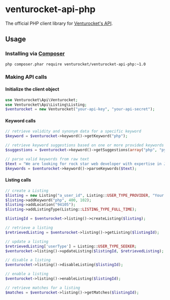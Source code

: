 venturocket-api-php
===================

The official PHP client library for [Venturocket's API](https://venturocket.com/api/v1).

## Usage
### Installing via [Composer](http://getcomposer.org/)
```bash
php composer.phar require venturocket/venturocket-api-php:~1.0
```

### Making API calls
#### Initialize the client object
```php
use Venturocket\Api\Venturocket;
use Venturocket\Api\Listing\Listing;
$venturocket = new Venturocket("your-api-key", "your-api-secret");
```

#### Keyword calls
```php
// retrieve validity and synonym data for a specific keyword
$keyword = $venturocket->keyword()->getKeyword("php");

// retrieve keyword suggestions based on one or more provided keywords
$suggestions = $venturocket->keyword()->getSuggestions(array("php", "python", "java"));

// parse valid keywords from raw text
$text = "We are looking for rock star web developer with expertise in Javascript and PHP.";
$keywords = $venturocket->keyword()->parseKeywords($text);
```

#### Listing calls
```php
// create a Listing
$listing = new Listing("a_user_id", Listing::USER_TYPE_PROVIDER, "Your headline here!");
$listing->addKeyword("php", 400, 102);
$listing->addLocation("94105");
$listing->addListingType(Listing::LISTING_TYPE_FULL_TIME);

$listingId = $venturocket->listing()->createListing($listing);

// retrieve a listing
$retrievedListing = $venturocket->listing()->getListing($listingId);

// update a listing
$retrievedListing['userType'] = Listing::USER_TYPE_SEEKER;
$venturocket->listing()->updateListing($listingId, $retrievedListing);

// disable a listing
$venturocket->listing()->disableListing($listingId);

// enable a listing
$venturocket->listing()->enableListing($listingId);

// retrieve matches for a listing
$matches = $venturocket->listing()->getMatches($listingId);
```